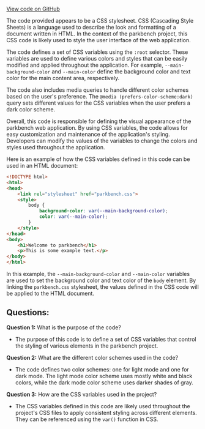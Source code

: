 [View code on GitHub](git@github.com:wangpatrick57/parkbench.git/target/doc/static.files/noscript-5d8b3c7633ad77ba.css)

The code provided appears to be a CSS stylesheet. CSS (Cascading Style Sheets) is a language used to describe the look and formatting of a document written in HTML. In the context of the parkbench project, this CSS code is likely used to style the user interface of the web application.

The code defines a set of CSS variables using the `:root` selector. These variables are used to define various colors and styles that can be easily modified and applied throughout the application. For example, `--main-background-color` and `--main-color` define the background color and text color for the main content area, respectively.

The code also includes media queries to handle different color schemes based on the user's preference. The `@media (prefers-color-scheme:dark)` query sets different values for the CSS variables when the user prefers a dark color scheme.

Overall, this code is responsible for defining the visual appearance of the parkbench web application. By using CSS variables, the code allows for easy customization and maintenance of the application's styling. Developers can modify the values of the variables to change the colors and styles used throughout the application.

Here is an example of how the CSS variables defined in this code can be used in an HTML document:

```html
<!DOCTYPE html>
<html>
<head>
    <link rel="stylesheet" href="parkbench.css">
    <style>
        body {
            background-color: var(--main-background-color);
            color: var(--main-color);
        }
    </style>
</head>
<body>
    <h1>Welcome to parkbench</h1>
    <p>This is some example text.</p>
</body>
</html>
```

In this example, the `--main-background-color` and `--main-color` variables are used to set the background color and text color of the `body` element. By linking the `parkbench.css` stylesheet, the values defined in the CSS code will be applied to the HTML document.
## Questions: 
 **Question 1:** What is the purpose of the code?
- The purpose of this code is to define a set of CSS variables that control the styling of various elements in the parkbench project.

**Question 2:** What are the different color schemes used in the code?
- The code defines two color schemes: one for light mode and one for dark mode. The light mode color scheme uses mostly white and black colors, while the dark mode color scheme uses darker shades of gray.

**Question 3:** How are the CSS variables used in the project?
- The CSS variables defined in this code are likely used throughout the project's CSS files to apply consistent styling across different elements. They can be referenced using the `var()` function in CSS.